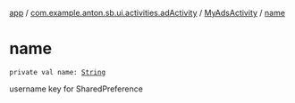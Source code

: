 [app](../../index.md) / [com.example.anton.sb.ui.activities.adActivity](../index.md) / [MyAdsActivity](index.md) / [name](./name.md)

# name

`private val name: `[`String`](https://kotlinlang.org/api/latest/jvm/stdlib/kotlin/-string/index.html)

username key for SharedPreference

